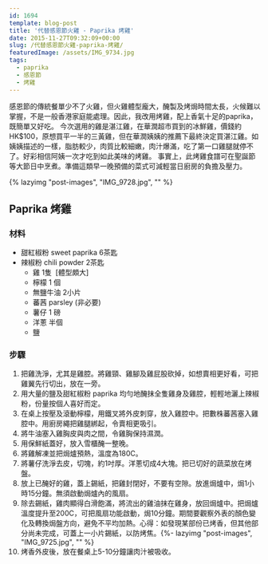 ```yaml
---
id: 1694
template: blog-post
title: '代替感恩節火雞 - Paprika 烤雞'
date: 2015-11-27T09:32:09+00:00
slug: /代替感恩節火雞-paprika-烤雞/
featuredImage: /assets/IMG_9734.jpg
tags:
  - paprika
  - 感恩節
  - 烤雞
---
```

感恩節的傳統餐單少不了火雞，但火雞體型龐大，醃製及烤焗時間太長，火候難以掌握，不是一般香港家庭能處理。因此，我改用烤雞，配上香氣十足的paprika，既簡單又好吃。 今次選用的雞是湛江雞，在華潤超市買到的冰鮮雞，價錢約HK$100，原想買平一半的三黃雞，但在華潤姨姨的推薦下最終決定買湛江雞。如姨姨描述的一樣，脂肪較少，肉質比較細嫩，肉汁爆滿，吃了第一口雞腿就停不了。好彩相信阿姨一次才吃到如此美味的烤雞。 事實上，此烤雞食譜可在聖誕節等大節日中烹煮。準備這類早一晚預備的菜式可減輕當日廚房的負擔及壓力。

<!--more-->
{% lazyimg "post-images", "IMG_9728.jpg", "" %}

## Paprika 烤雞

### 材料

* 甜紅椒粉 sweet paprika 6茶匙
* 辣椒粉 chili powder 2茶匙
    * 雞 1隻  [體型頗大]
    * 檸檬 1 個
    * 無鹽牛油 2小片
    * 蕃茜 parsley (非必要)
    * 薯仔 1 磅
    * 洋蔥 半個
    * 鹽

### 步驟

1.   把雞洗淨，尤其是雞腔。將雞頸、雞腳及雞屁股砍掉，如想賣相更好看，可把雞翼先行切出，放在一旁。
2.   用大量的鹽及甜紅椒粉 paprika 均勻地醃抹全隻雞身及雞腔，輕輕地灑上辣椒粉，份量按個人喜好而定。
3.   在桌上按壓及滾動檸檬，用鐵叉將外皮刺穿，放入雞腔中。把數株蕃茜塞入雞腔中。用廚房繩把雞腿綁起，令賣相更吸引。
4.   將牛油塞入雞胸皮與肉之間，令雞胸保持濕潤。
5.   用保鮮紙蓋好，放入雪櫃醃一整晚。
6.   將雞解凍並把焗爐預熱，溫度為180C。
7.   將薯仔洗淨去皮，切塊，約1吋厚。洋蔥切成4大塊。把已切好的蔬菜放在烤盤。
8.   放上已醃好的雞，蓋上錫紙，把雞封閉好，不要有空隙。放進焗爐中，焗1小時15分鐘。無須啟動焗爐內的風扇。
9.   除去錫紙，雞肉顯得白滑飽滿，將流出的雞油抹在雞身，放回焗爐中。把焗爐溫度提升至200C，可把風扇功能啟動，焗10分鐘。期間要觀察外表的顏色變化及轉換焗盤方向，避免不平均加熱。心得：如發現某部份已烤香，但其他部分尚未完成，可蓋上一小片錫紙，以防烤焦。{%- lazyimg "post-images", "IMG_9725.jpg", "" %}
10.   烤香外皮後，放在餐桌上5-10分鐘讓肉汁被吸收。
